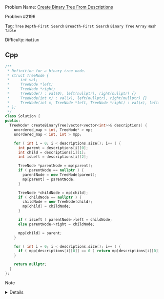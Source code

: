 Problem Name: [Create Binary Tree From Descriptions](https://leetcode.com/problems/create-binary-tree-from-descriptions/description/)

Problem #2196

Tag: `Tree` `Depth-First Search` `Breadth-First Search` `Binary Tree` `Array` `Hash Table`

Difficulty: `Medium`

## Cpp

```cpp
/**
 * Definition for a binary tree node.
 * struct TreeNode {
 *     int val;
 *     TreeNode *left;
 *     TreeNode *right;
 *     TreeNode() : val(0), left(nullptr), right(nullptr) {}
 *     TreeNode(int x) : val(x), left(nullptr), right(nullptr) {}
 *     TreeNode(int x, TreeNode *left, TreeNode *right) : val(x), left(left), right(right) {}
 * };
 */
class Solution {
public:
  TreeNode* createBinaryTree(vector<vector<int>>& descriptions) {
    unordered_map < int, TreeNode* > mp;
    unordered_map < int, int > mpp;

    for ( int i = 0; i < descriptions.size(); i++ ) {
      int parent = descriptions[i][0];
      int child = descriptions[i][1];
      int isLeft = descriptions[i][2];

      TreeNode *parentNode = mp[parent];
      if ( parentNode == nullptr ) {
        parentNode = new TreeNode(parent);
        mp[parent] = parentNode;
      }

      TreeNode *childNode = mp[child];
      if ( childNode == nullptr ) {
        childNode = new TreeNode(child);
        mp[child] = childNode;
      }

      if ( isLeft ) parentNode->left = childNode;
      else parentNode->right = childNode;

      mpp[child] = parent;
    }

    for ( int i = 0; i < descriptions.size(); i++ ) {
      if ( mpp[descriptions[i][0]] == 0 ) return mp[descriptions[i][0]];
    }

    return nullptr;
  }
};
```

> [!NOTE]
>
> <details>
>   <li>Use two <code>unordered_map</code></li>
>   <li>Construct tree as per instruction</li>
>   <li>Track all the child nodes parent</li>
>   <li>Loop once to <code>descriptions</code> array & find the <code>root</code> node</li>
> </details>
